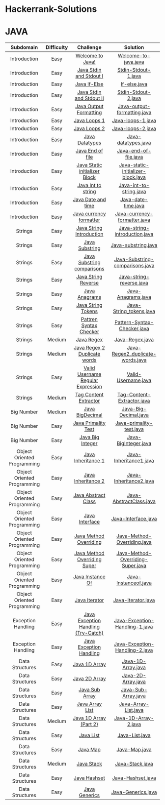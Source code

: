 # Hackerrank-Solutions

# JAVA

| Subdomain | Difficulty | Challenge | Solution |
|:---------:|:----------:|:---------:|:--------:|
| Introduction | Easy |  [Welcome to Java!](https://www.hackerrank.com/challenges/welcome-to-java/problem) | [Welcome-to-java.java](https://github.com/HastiSutaria/Java-Hackerrank-Solutions/blob/main/Introduction/Welcometojava.java) |
| Introduction | Easy |  [Java Stdin and Stdout I](https://www.hackerrank.com/challenges/java-stdin-and-stdout-1/problem) | [Stdin-Stdout-1.java](https://github.com/HastiSutaria/Java-Hackerrank-Solutions/blob/main/Introduction/StdinStdout1.java) |
| Introduction | Easy |  [Java If-Else](https://www.hackerrank.com/challenges/java-if-else/problem) | [If-else.java](https://github.com/HastiSutaria/Java-Hackerrank-Solutions/blob/main/Introduction/Ifelse.java) |
| Introduction | Easy |  [Java Stdin and Stdout II](https://www.hackerrank.com/challenges/java-stdin-stdout/problem) | [Stdin-Stdout-2.java](https://github.com/HastiSutaria/Java-Hackerrank-Solutions/blob/main/Introduction/StdinStdout2.java) |
| Introduction | Easy |  [Java Output Formatting ](https://www.hackerrank.com/challenges/java-output-formatting/problem) | [Java-output-formatting.java](https://github.com/HastiSutaria/Java-Hackerrank-Solutions/blob/main/Introduction/JavaoutputFormatting.java) |
| Introduction | Easy |  [Java Loops 1 ](https://www.hackerrank.com/challenges/java-loops-i/problem) | [Java-loops-1.java](https://github.com/HastiSutaria/Java-Hackerrank-Solutions/blob/main/Introduction/Javaloops1.java) |
| Introduction | Easy |  [Java Loops 2 ](https://https://www.hackerrank.com/challenges/java-loops/problem) | [Java-loops-2.java](https://github.com/HastiSutaria/Java-Hackerrank-Solutions/blob/main/Introduction/Javaloops2.java) |
| Introduction | Easy |  [Java Datatypes ](https://www.hackerrank.com/challenges/java-datatypes/problem) | [Java-datatypes.java](https://github.com/HastiSutaria/Java-Hackerrank-Solutions/blob/main/Introduction/Javadatatypes.java) |
| Introduction | Easy |  [Java End of file ](https://www.hackerrank.com/challenges/java-end-of-file/problem) | [Java-end-of-file.java](https://github.com/HastiSutaria/Java-Hackerrank-Solutions/blob/main/Introduction/Javaendoffile.java) |
| Introduction | Easy | [Java Static initializer Block](https://www.hackerrank.com/challenges/java-static-initializer-block/problem) | [Java-static-initializer-block.java](https://github.com/HastiSutaria/Java-Hackerrank-Solutions/blob/main/Introduction/StaticIni.java) |
| Introduction | Easy | [Java Int to string](https://www.hackerrank.com/challenges/java-int-to-string/problem) | [Java-int-to-string.java](https://github.com/HastiSutaria/Java-Hackerrank-Solutions/blob/main/Introduction/Int2Str.java) |
| Introduction | Easy | [Java Date and time](https://www.hackerrank.com/challenges/java-date-and-time/problem) | [Java-date-time.java](https://github.com/HastiSutaria/Java-Hackerrank-Solutions/blob/main/Introduction/Datetime.java) |
| Introduction | Easy | [Java currency formatter](https://www.hackerrank.com/challenges/java-currency-formatter/problem) | [Java-currency-formatter.java](https://github.com/HastiSutaria/Java-Hackerrank-Solutions/blob/main/Introduction/Currencyformatter.java) |
| Strings | Easy | [Java String Introduction](https://www.hackerrank.com/challenges/java-strings-introduction/problem) | [Java-string-introduction.java](https://github.com/HastiSutaria/Java-Hackerrank-Solutions/blob/main/Strings/Stringsintro.java) |
| Strings | Easy | [Java Substring ](https://www.hackerrank.com/challenges/java-substring/problem) | [Java-substring.java](https://github.com/HastiSutaria/Java-Hackerrank-Solutions/blob/main/Strings/Substring.java) |
| Strings | Easy | [Java Substring comparisons](https://www.hackerrank.com/challenges/java-string-compare/problem)|[Java-Substring-comparisons.java](https://github.com/HastiSutaria/Java-Hackerrank-Solutions/blob/main/Strings/Substringcomparison.java)|
| Strings | Easy | [Java String Reverse](https://www.hackerrank.com/challenges/java-string-reverse/problem)|[Java-string-reverse.java](https://github.com/HastiSutaria/Java-Hackerrank-Solutions/blob/main/Strings/Stringrev.java)|
| Strings | Easy | [Java Anagrams ](https://www.hackerrank.com/challenges/java-anagrams/problem)|[Java-Anagrams.java](https://github.com/HastiSutaria/Java-Hackerrank-Solutions/blob/main/Strings/JavaAnagram.java)|
| Strings | Easy | [Java String Tokens](https://www.hackerrank.com/challenges/java-string-tokens/problem) | [Java-String_tokens.java](https://github.com/HastiSutaria/Java-Hackerrank-Solutions/blob/main/Strings/StringTokens.java) |
| Strings | Easy | [Pattren Syntax Checker](https://www.hackerrank.com/challenges/pattern-syntax-checker/problem) | [Pattern-Syntax-Checker.java](https://github.com/HastiSutaria/Java-Hackerrank-Solutions/blob/main/Strings/PatternSyntaxChecker.java) |
| Strings | Medium | [Java Regex](https://www.hackerrank.com/challenges/java-regex/problem) | [Java-Regex.java](https://github.com/HastiSutaria/Java-Hackerrank-Solutions/blob/main/Strings/JavaRegex.java) |
| Strings | Medium  | [Java Regex 2 Duplicate words](https://www.hackerrank.com/challenges/duplicate-word/problem) | [Java-Regex2_duplicate-words.java](https://github.com/HastiSutaria/Java-Hackerrank-Solutions/blob/main/Strings/DuplicateWords.java) |
| Strings | Easy | [Valid Username Regular Expression](https://www.hackerrank.com/challenges/valid-username-checker/problem) | [Valid-Username.java](https://github.com/HastiSutaria/Java-Hackerrank-Solutions/blob/main/Strings/UsernameValidator.java) |
| Strings | Medium | [Tag Content Extractor ](https://www.hackerrank.com/challenges/tag-content-extractor/problem) | [Tag-Content-Extractor.java](https://github.com/HastiSutaria/Java-Hackerrank-Solutions/blob/main/Strings/TagContentExtractor.java)|
| Big Number | Medium | [Java BigDecimal ](https://www.hackerrank.com/challenges/java-bigdecimal/problem) | [Java-Big-Decimal.java](https://github.com/HastiSutaria/Java-Hackerrank-Solutions/blob/main/Big%20Number/BigDecimal.java) |
| Big Number | Easy | [Java Primality Test](https://www.hackerrank.com/challenges/java-primality-test/problem) | [Java-primality-test.java](https://github.com/HastiSutaria/Java-Hackerrank-Solutions/blob/main/Big%20Number/PrimalityTest.java) |
| Big Number | Easy | [ Java Big Integer ](https://www.hackerrank.com/challenges/java-biginteger/problem) | [Java-BigInteger.java](https://github.com/HastiSutaria/Java-Hackerrank-Solutions/blob/main/Big%20Number/BigInteger.java) |
| Object Oriented Programming | Easy | [Java Inheritance 1](https://www.hackerrank.com/challenges/java-inheritance-1/problem) | [Java-Inheritance1.java](https://github.com/HastiSutaria/Java-Hackerrank-Solutions/blob/main/OOP/Inheritance1.java)|
| Object Oriented Programming |    Easy    |                 [Java Inheritance 2](https://www.hackerrank.com/challenges/java-inheritance-2/problem)                 |                      [Java-Inheritance2.java](https://github.com/HastiSutaria/Java-Hackerrank-Solutions/blob/main/OOP/Inheritance2.java)                      |
| Object Oriented Programming |    Easy    |                [Java Abstract Class](https://www.hackerrank.com/challenges/java-abstract-class/problem)                |                     [Java-AbstractClass.java](https://github.com/HastiSutaria/Java-Hackerrank-Solutions/blob/main/OOP/AbstractClass.java)                     |
| Object Oriented Programming |    Easy    |                     [Java Interface](https://www.hackerrank.com/challenges/java-interface/problem)                     |                         [Java-Interface.java](https://github.com/HastiSutaria/Java-Hackerrank-Solutions/blob/main/OOP/Interface.java)                         |
| Object Oriented Programming |    Easy    |             [Java Method Overriding](https://www.hackerrank.com/challenges/java-method-overriding/problem)             |                    [Java-Method-Overriding.java](https://github.com/HastiSutaria/Java-Hackerrank-Solutions/blob/main/OOP/Overriding.java)                     |
| Object Oriented Programming |    Easy    |  [Java Method Overriding Super](https://www.hackerrank.com/challenges/java-method-overriding-2-super-keyword/problem)  |              [Java-Method-Overriding-Super.java](https://github.com/HastiSutaria/Java-Hackerrank-Solutions/blob/main/OOP/Overriding2Super.java)               |
| Object Oriented Programming |    Easy    |               [Java Instance Of](https://www.hackerrank.com/challenges/java-instanceof-keyword/problem)                |                        [Java-Instanceof.java](https://github.com/HastiSutaria/Java-Hackerrank-Solutions/blob/main/OOP/Instanceof.java)                        |
| Object Oriented Programming |    Easy    |                      [Java Iterator](https://www.hackerrank.com/challenges/java-iterator/problem)                      |                         [Java-Iterator.java](https://github.com/HastiSutaria/Java-Hackerrank-Solutions/blob/main/OOP/Iterator1.java)                          |
|     Exception Handling      |    Easy    | [Java Exception Handling (Try-Catch)](https://www.hackerrank.com/challenges/java-exception-handling-try-catch/problem) | [Java-Exception-Handling-1.java](https://github.com/HastiSutaria/Java-Hackerrank-Solutions/blob/main/Exception%20Handling/ExceptionHandling1.java) |
|     Exception Handling      |    Easy    |            [Java Exception Handling](https://www.hackerrank.com/challenges/java-exception-handling/problem)            | [Java-Exception-Handling-2.java](https://github.com/HastiSutaria/Java-Hackerrank-Solutions/blob/main/Exception%20Handling/ExceptionHandling2.java) |
|       Data Structures       |    Easy    |                   [Java 1D Array](https://www.hackerrank.com/challenges/java-1d-array-introduction/problem)                    |                 [Java-1D-Array.java](https://github.com/HastiSutaria/Java-Hackerrank-Solutions/blob/main/Data%20Structures/Java1DArray.java)                  |
|       Data Structures       |    Easy    |                          [Java 2D Array](https://www.hackerrank.com/challenges/java-2d-array/problem)                          |                 [Java-2D-Array.java](https://github.com/HastiSutaria/Java-Hackerrank-Solutions/blob/main/Data%20Structures/Java2DArray.java)                  |
|       Data Structures       |    Easy    |                     [Java Sub Array](https://www.hackerrank.com/challenges/java-negative-subarray/problem)                     |                [Java-Sub-Array.java](https://github.com/HastiSutaria/Java-Hackerrank-Solutions/blob/main/Data%20Structures/JavaSubArray.java)                 |
|       Data Structures       |    Easy    |                        [Java Array List](https://www.hackerrank.com/challenges/java-arraylist/problem)                         |               [Java-Array-List.java](https://github.com/HastiSutaria/Java-Hackerrank-Solutions/blob/main/Data%20Structures/JavaArrayList.java)                |
|       Data Structures       |   Medium   |                     [Java 1D Array (Part 2)](https://www.hackerrank.com/challenges/java-1d-array/problem)                      |                [Java-1D-Array-2.java](https://github.com/HastiSutaria/Java-Hackerrank-Solutions/blob/main/Data%20Structures/Java1DArray2.java)                |
|       Data Structures       |    Easy    |                              [Java List](https://www.hackerrank.com/challenges/java-list/problem)                              |                     [Java-List.java](https://github.com/HastiSutaria/Java-Hackerrank-Solutions/blob/main/Data%20Structures/JavaList.java)                     |
|       Data Structures       |    Easy    |                              [Java Map](https://www.hackerrank.com/challenges/phone-book/problem)                              |                      [Java-Map.java](https://github.com/HastiSutaria/Java-Hackerrank-Solutions/blob/main/Data%20Structures/JavaMap.java)                      |
|       Data Structures       |    Medium   |                             [Java Stack](https://www.hackerrank.com/challenges/java-stack/problem)                             |                      [Java-Stack.java](https://github.com/HastiSutaria/Java-Hackerrank-Solutions/blob/main/Data%20Structures/JavaStack.java)                      |
|       Data Structures       |    Easy   |  [Java Hashset](https://www.hackerrank.com/challenges/java-hashset/problem)| [Java-Hashset.java](https://github.com/HastiSutaria/Java-Hackerrank-Solutions/blob/main/Data%20Structures/JavaHashSet.java)|
|       Data Structures  |   Easy  |  [Java Generics](https://www.hackerrank.com/challenges/java-generics/problem)| [Java-Generics.java](https://github.com/HastiSutaria/Java-Hackerrank-Solutions/blob/main/Data%20Structures/JavaGenerics.java)|
